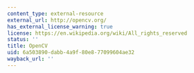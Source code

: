 ```yaml
---
content_type: external-resource
external_url: http://opencv.org/
has_external_license_warning: true
license: https://en.wikipedia.org/wiki/All_rights_reserved
status: ''
title: OpenCV
uid: 6a503890-dabb-4a9f-80e8-77099604ae32
wayback_url: ''
---
```

